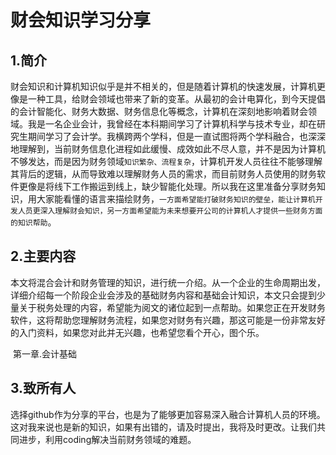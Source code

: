 # 财会知识学习分享

## 1.简介

​	    财会知识和计算机知识似乎是并不相关的，但是随着计算机的快速发展，计算机更像是一种工具，给财会领域也带来了新的变革。从最初的会计电算化，到今天提倡的会计智能化、财务大数据、财务信息化等概念，计算机在深刻地影响着财会领域。我是一名企业会计，我曾经在本科期间学习了计算机科学与技术专业，却在研究生期间学习了会计学。我横跨两个学科，但是一直试图将两个学科融合，也深深地理解到，当前财务信息化进程如此缓慢、成效如此不尽人意，并不是因为计算机不够发达，而是因为财务领域```知识繁杂、流程复杂```，计算机开发人员往往不能够理解其背后的逻辑，从而导致难以理解财务人员的需求，而目前财务人员使用的财务软件更像是将线下工作搬运到线上，缺少智能化处理。所以我在这里准备分享财务知识，用大家能看懂的语言来描绘财务，```一方面希望能打破财务知识的壁垒，能让计算机开发人员更深入理解财会知识，另一方面希望能为未来想要开公司的计算机人才提供一些财务方面的知识帮助```。

## 2.主要内容

​        本文将混合会计和财务管理的知识，进行统一介绍。从一个企业的生命周期出发，详细介绍每一个阶段企业会涉及的基础财务内容和基础会计知识，本文只会提到少量关于税务处理的内容，希望能为阅文的诸位起到一点帮助。如果您正在开发财务软件，这将帮助您理解财务流程，如果您对财务有兴趣，那这可能是一份非常友好的入门资料，如果您对此并无兴趣，也希望您看个开心，图个乐。

​		第一章.会计基础

## 3.致所有人

​		选择github作为分享的平台，也是为了能够更加容易深入融合计算机人员的环境。这对我来说也是新的知识，如果有出错的，请及时提出，我将及时更改。让我们共同进步，利用coding解决当前财务领域的难题。
